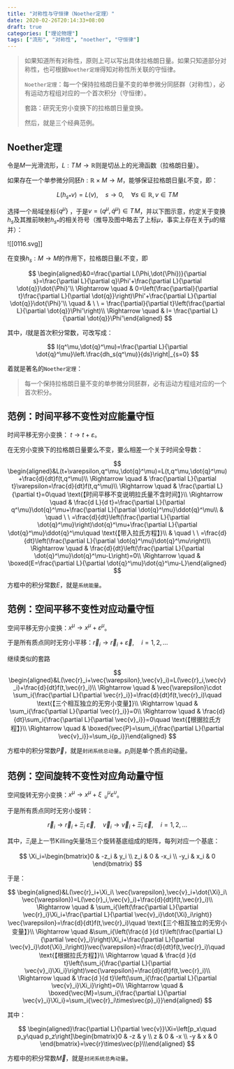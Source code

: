 ```yaml
---
title: "对称性与守恒律（Noether定理）"
date: 2020-02-26T20:14:33+08:00
draft: true
categories: ["理论物理"]
tags: ["流形", "对称性", "noether", "守恒律"]
---
```




> 如果知道所有对称性，原则上可以写出具体拉格朗日量。如果只知道部分对称性，也可根据`Noether定理`得知对称性所关联的守恒律。
>
> `Noether定理`：每一个保持拉格朗日量不变的单参微分同胚群（对称性），必有运动方程组对应的一个首次积分（守恒律）。
>
> 套路：研究无穷小变换下的拉格朗日量变换。
>
> 然后，就是三个经典范例。

<!--more-->

## Noether定理

令是$M$一光滑流形，$L:T\!M\to \mathbb{R}$则是切丛上的光滑函数（拉格朗日量）。

如果存在一个单参微分同胚$h:\mathbb{R}\times M\to M$，能够保证拉格朗日量$L$不变，即：

$$
L(h_{s*}v)=L(v),\quad s\to0,\quad \forall s\in \mathbb{R},v\in T\!M
$$

选择一个局域坐标$\{q^\mu\}$ ，于是$v=(q^\mu,\dot{q}^\mu)\in T\!M$，并以下图示意，约定关于变换$h_s$及其推前映射$h_{s*}$的相关符号（推导及图中略去了上标$\mu$，事实上存在关于$\mu$的缩并）：

![[0116.svg]]

在变换$h_s:M\to M$的作用下，拉格朗日量$L$不变，即

$$
\begin{aligned}&0=\frac{\partial L(\Phi,\dot{\Phi})}{\partial s}=\frac{\partial L}{\partial q}\Phi'+\frac{\partial L}{\partial \dot{q}}\dot{\Phi}'\\ \Rightarrow \quad & 0=\left(\frac{\partial}{\partial t}\frac{\partial L}{\partial \dot{q}}\right)\Phi'+\frac{\partial L}{\partial \dot{q}}\dot{\Phi}'\\  \quad & \ \ = \frac{\partial}{\partial t}\left(\frac{\partial L}{\partial \dot{q}}\Phi'\right)\\ \Rightarrow \quad & I= \frac{\partial L}{\partial \dot{q}}\Phi'\end{aligned}
$$

其中，$I$就是首次积分常数，可改写成：

$$
I(q^\mu,\dot{q}^\mu)=\frac{\partial L}{\partial \dot{q}^\mu}\left.\frac{dh_s(q^\mu)}{ds}\right|_{s=0}
$$

着就是著名的`Noether定理`：

> 每一个保持拉格朗日量不变的单参微分同胚群，必有运动方程组对应的一个首次积分。


## 范例：时间平移不变性对应能量守恒

时间平移无穷小变换： $t\to t+\varepsilon$。

在无穷小变换下的拉格朗日量要么不变，要么相差一个关于时间全导数：

$$
\begin{aligned}&L(t+\varepsilon,q^\mu,\dot{q}^\mu)=L(t,q^\mu,\dot{q}^\mu)+\frac{d}{dt}f(t,q^\mu)\\ \Rightarrow \quad & \frac{\partial L}{\partial t}\varepsilon=\frac{d}{dt}f(t,q^\mu)\\ \Rightarrow \quad & \frac{\partial L}{\partial t}=0\quad \text{【时间平移不变说明拉氏量不含时间】}\\ \Rightarrow \quad & \frac{d L}{d t}=\frac{\partial L}{\partial q^\mu}\dot{q}^\mu+\frac{\partial L}{\partial \dot{q}^\mu}\ddot{q}^\mu\\  & \quad \ \ =\frac{d}{dt}\left(\frac{\partial L}{\partial \dot{q}^\mu}\right)\dot{q}^\mu+\frac{\partial L}{\partial \dot{q}^\mu}\ddot{q}^\mu\quad \text{【带入拉氏方程】}\\  & \quad \ \ =\frac{d}{dt}\left(\frac{\partial L}{\partial \dot{q}^\mu}\dot{q}^\mu\right)\\ \Rightarrow \quad & \frac{d}{dt}\left(\frac{\partial L}{\partial \dot{q}^\mu}\dot{q}^\mu-L\right)=0\\ \Rightarrow \quad & \boxed{E=\frac{\partial L}{\partial \dot{q}^\mu}\dot{q}^\mu-L}\end{aligned}
$$

方框中的积分常数$E$，就是`系统能量`。

## 范例：空间平移不变性对应动量守恒

空间平移无穷小变换：$x^\mu\to x^\mu+\varepsilon^\mu$。

于是所有质点同时无穷小平移：$\vec{r}_i\to \vec{r}_i+\vec{\varepsilon},\quad i=1,2,\dots$

继续类似的套路

$$
\begin{aligned}&L(\vec{r}_i+\vec{\varepsilon},\vec{v}_i)=L(\vec{r}_i,\vec{v}_i)+\frac{d}{dt}f(t,\vec{r}_i)\\ \Rightarrow \quad & \vec{\varepsilon}\cdot \sum_i{\frac{\partial L}{\partial \vec{r}_i}}=\frac{d}{dt}f(t,\vec{r}_i)\quad \text{【三个相互独立的无穷小变量】}\\ \Rightarrow \quad & \sum_i{\frac{\partial L}{\partial \vec{r}_i}}=0\\ \Rightarrow \quad & \frac{d}{dt}\sum_i{\frac{\partial L}{\partial \vec{v}_i}}=0\quad \text{【根据拉氏方程】}\\ \Rightarrow \quad & \boxed{\vec{P}=\sum_i{\frac{\partial L}{\partial \vec{v}_i}}=\sum_i{p_i}}\end{aligned}
$$

方框中的积分常数$\vec{P}$，就是`封闭系统总动量`。$p_i$则是单个质点的动量。

## 范例：空间旋转不变性对应角动量守恒

空间旋转无穷小变换：$x^\mu\to x^\mu+\xi^\mu_{\ \ \upsilon} \varepsilon^\upsilon$。

于是所有质点同时无穷小旋转：

$$
\vec{r}_i\to \vec{r}_i+\Xi_i\ \vec{\varepsilon},\quad\vec{v}_i\to \vec{v}_i+\dot{\Xi}_i\ \vec{\varepsilon},\quad i=1,2,\dots
$$

其中，$\Xi_i$是上一节Killing矢量场三个旋转基底组成的矩阵，每列对应一个基底：

$$
\Xi_i=\begin{bmatrix}0 & -z_i & y_i \\ z_i & 0 & -x_i \\ -y_i & x_i & 0 \end{bmatrix}
$$

于是：

$$
\begin{aligned}&L(\vec{r}_i+\Xi_i\ \vec{\varepsilon},\vec{v}_i+\dot{\Xi}_i\ \vec{\varepsilon})=L(\vec{r}_i,\vec{v}_i)+\frac{d}{dt}f(t,\vec{r}_i)\\ \Rightarrow \quad & \sum_i{\left(\frac{\partial L}{\partial \vec{r}_i}\Xi_i+\frac{\partial L}{\partial \vec{v}_i}\dot{\Xi}_i\right)} \vec{\varepsilon}=\frac{d}{dt}f(t,\vec{r}_i)\quad \text{【三个相互独立的无穷小变量】}\\ \Rightarrow \quad &\sum_i{\left(\frac{d }{d t}\left(\frac{\partial L}{\partial \vec{v}_i}\right)\Xi_i+\frac{\partial L}{\partial \vec{v}_i}\dot{\Xi}_i\right)}\vec{\varepsilon}=\frac{d}{dt}f(t,\vec{r}_i)\quad \text{【根据拉氏方程】}\\ \Rightarrow \quad & \frac{d }{d t}\left(\sum_i{\frac{\partial L}{\partial \vec{v}_i}\Xi_i}\right)\vec{\varepsilon}=\frac{d}{dt}f(t,\vec{r}_i)\\ \Rightarrow \quad & \frac{d }{d t}\left(\sum_i{\frac{\partial L}{\partial \vec{v}_i}\Xi_i}\right)=0\\ \Rightarrow \quad & \boxed{\vec{M}=\sum_i{\frac{\partial L}{\partial \vec{v}_i}\Xi_i}=\sum_i{\vec{r}_i\times\vec{p}_i}}\end{aligned}
$$

其中：

$$
\begin{aligned}\frac{\partial L}{\partial \vec{v}}\Xi=\left[p_x\quad p_y\quad p_z\right]\begin{bmatrix}0 & -z & y \\ z & 0 & -x \\ -y & x & 0 \end{bmatrix}=\vec{r}\times\vec{p}\\\end{aligned}
$$

方框中的积分常数$\vec{M}$，就是`封闭系统总角动量`。

